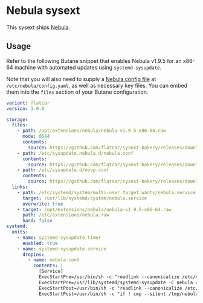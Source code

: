 # Nebula sysext

This sysext ships [Nebula](https://github.com/slackhq/nebula).

## Usage

Refer to the following Butane snippet that enables Nebula v1.9.5 for an x86-64 machine with automated updates using `systemd-sysupdate`.

Note that you will also need to supply a [Nebula config file](https://github.com/slackhq/nebula/blob/master/examples/config.yml) at `/etc/nebula/config.yaml`, as well as necessary key files. You can embed them into the `files` section of your Butane configuration.

```yaml
variant: flatcar
version: 1.0.0

storage:
  files:
    - path: /opt/extensions/nebula/nebula-v1.9.5-x86-64.raw
      mode: 0644
      contents:
        source: https://github.com/flatcar/sysext-bakery/releases/download/latest/nebula-v1.9.5-x86-64.raw
    - path: /etc/sysupdate.nebula.d/nebula.conf
      contents:
        source: https://github.com/flatcar/sysext-bakery/releases/download/latest/nebula.conf
    - path: /etc/sysupdate.d/noop.conf
      contents:
        source: https://github.com/flatcar/sysext-bakery/releases/download/latest/noop.conf
  links:
    - path: /etc/systemd/system/multi-user.target.wants/nebula.service
      target: /usr/lib/systemd/system/nebula.service
      overwrite: true
    - target: /opt/extensions/nebula/nebula-v1.9.5-x86-64.raw
      path: /etc/extensions/nebula.raw
      hard: false
systemd:
  units:
    - name: systemd-sysupdate.timer
      enabled: true
    - name: systemd-sysupdate.service
      dropins:
        - name: nebula.conf
          contents: |
            [Service]
            ExecStartPre=/usr/bin/sh -c "readlink --canonicalize /etc/extensions/nebula.raw > /tmp/nebula"
            ExecStartPre=/usr/lib/systemd/systemd-sysupdate -C nebula update
            ExecStartPost=/usr/bin/sh -c "readlink --canonicalize /etc/extensions/nebula.raw > /tmp/nebula-new"
            ExecStartPost=/usr/bin/sh -c "if ! cmp --silent /tmp/nebula /tmp/nebula-new; then touch /run/reboot-required; fi"
```
